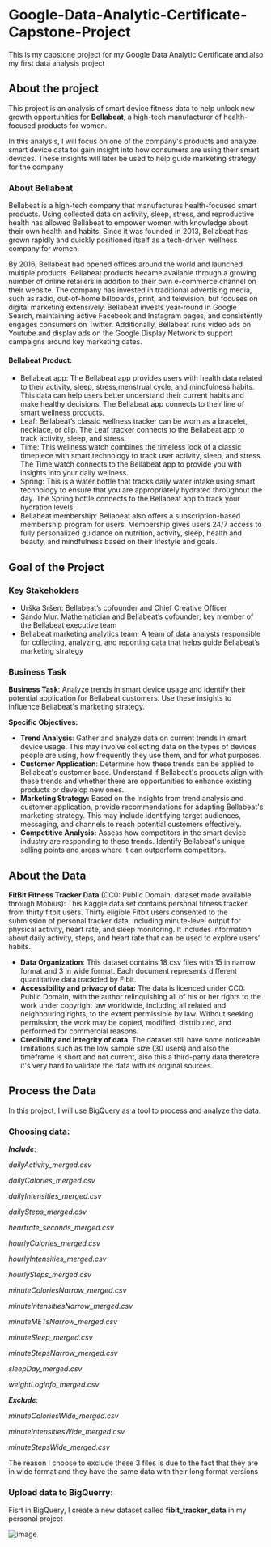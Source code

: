 # Google-Data-Analytic-Certificate-Capstone-Project
This is my capstone project for my Google Data Analytic Certificate and also my first data analysis project 

## About the project

This project is an analysis of smart device fitness data to help unlock new growth opportunities for **Bellabeat**, a high-tech manufacturer of health-focused products for women. 

In this analysis, I will focus on one of the company's products and analyze smart device data toi gain insight into how consumers are using their smart devices. These insights will later be used to help guide marketing strategy for the company 

### About Bellabeat

Bellabeat is a high-tech company that manufactures health-focused smart products. Using collected data on activity, sleep, stress, and reproductive health has allowed Bellabeat to empower women with
knowledge about their own health and habits. Since it was founded in 2013, Bellabeat has grown rapidly and quickly positioned itself as a tech-driven wellness company for women.

By 2016, Bellabeat had opened offices around the world and launched multiple products. Bellabeat products became available through a growing number of online retailers in addition to their own e-commerce channel on their website. The company has invested in traditional advertising media, such as radio, out-of-home billboards, print, and television, but focuses on digital marketing extensively. Bellabeat invests year-round in Google Search, maintaining active Facebook and Instagram pages, and consistently engages consumers on Twitter. Additionally, Bellabeat runs video ads on Youtube and display ads on the Google Display Network to support campaigns around key marketing dates.

#### Bellabeat Product: 
- Bellabeat app: The Bellabeat app provides users with health data related to their activity, sleep, stress,menstrual cycle, and mindfulness habits. This data can help users better understand their current habits and make healthy decisions. The Bellabeat app connects to their line of smart wellness products.
- Leaf: Bellabeat’s classic wellness tracker can be worn as a bracelet, necklace, or clip. The Leaf tracker connects to the Bellabeat app to track activity, sleep, and stress.
- Time: This wellness watch combines the timeless look of a classic timepiece with smart technology to track user activity, sleep, and stress. The Time watch connects to the Bellabeat app to provide you with insights into your daily wellness.
- Spring: This is a water bottle that tracks daily water intake using smart technology to ensure that you are appropriately hydrated throughout the day. The Spring bottle connects to the Bellabeat app to track your hydration levels.
- Bellabeat membership: Bellabeat also offers a subscription-based membership program for users. Membership gives users 24/7 access to fully personalized guidance on nutrition, activity, sleep, health and
beauty, and mindfulness based on their lifestyle and goals.

## Goal of the Project 
### Key Stakeholders
- Urška Sršen: Bellabeat’s cofounder and Chief Creative Officer
- Sando Mur: Mathematician and Bellabeat’s cofounder; key member of the Bellabeat executive team
- Bellabeat marketing analytics team: A team of data analysts responsible for collecting, analyzing, and reporting data that helps guide Bellabeat’s marketing strategy
### Business Task
**Business Task**: Analyze trends in smart device usage and identify their potential application for Bellabeat customers. Use these insights to influence Bellabeat's marketing strategy.

**Specific Objectives:**
- **Trend Analysis**: Gather and analyze data on current trends in smart device usage. This may involve collecting data on the types of devices people are using, how frequently they use them, and for what purposes.
- **Customer Application**: Determine how these trends can be applied to Bellabeat's customer base. Understand if Bellabeat's products align with these trends and whether there are opportunities to enhance existing products or develop new ones.
- **Marketing Strategy:** Based on the insights from trend analysis and customer application, provide recommendations for adapting Bellabeat's marketing strategy. This may include identifying target audiences, messaging, and channels to reach potential customers effectively.
- **Competitive Analysis:** Assess how competitors in the smart device industry are responding to these trends. Identify Bellabeat's unique selling points and areas where it can outperform competitors.

## About the Data

**FitBit Fitness Tracker Data** (CC0: Public Domain, dataset made available through Mobius): This Kaggle data set contains personal fitness tracker from thirty fitbit users. Thirty eligible Fitbit users consented to the submission of personal tracker data, including minute-level output for physical activity, heart rate, and sleep monitoring. It includes information about daily activity, steps, and heart rate that can be used to explore users’ habits.
- **Data Organization**: This dataset contains 18 csv files with 15 in narrow format and 3 in wide format. Each document represents different quantitative data trackded by Fibit.
- **Accessibility and privacy of data:** The data is licenced under CC0: Public Domain, with the author relinquishing all of his or her rights to the work under copyright law worldwide, including all related and neighbouring rights, to the extent permissible by law. Without seeking permission, the work may be copied, modified, distributed, and performed for commercial reasons.
- **Credibility and Integrity of data**: The dataset still have some noticeable limitations such as the low sample size (30 users) and also the timeframe is short and not current, also this a third-party data therefore it's very hard to validate the data with its original sources.

## Process the Data
In this project, I will use BigQuery as a tool to process and analyze the data.

### **Choosing data**: 

**_Include_**: 

_dailyActivity_merged.csv_

_dailyCalories_merged.csv_

_dailyIntensities_merged.csv_

_dailySteps_merged.csv_

_heartrate_seconds_merged.csv_

_hourlyCalories_merged.csv_

_hourlyIntensities_merged.csv_

_hourlySteps_merged.csv_

_minuteCaloriesNarrow_merged.csv_

_minuteIntensitiesNarrow_merged.csv_

_minuteMETsNarrow_merged.csv_

_minuteSleep_merged.csv_

_minuteStepsNarrow_merged.csv_

_sleepDay_merged.csv_

_weightLogInfo_merged.csv_

**_Exclude_**: 

_minuteCaloriesWide_merged.csv_

_minuteIntensitiesWide_merged.csv_

_minuteStepsWide_merged.csv_

The reason I choose to exclude these 3 files is due to the fact that they are in wide format and they have the same data with their long format versions 

### **Upload data to BigQuerry**:

Fisrt in BigQuery, I create a new dataset called **fibit_tracker_data** in my personal project 

![image](https://github.com/dunghoyyy/Google-Data-Analytic-Certificate-Capstone-Project/assets/132896605/54853a66-a84b-4261-9797-0766e32fad09)

